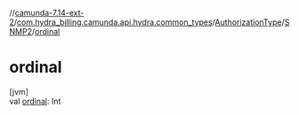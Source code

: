 //[camunda-7.14-ext-2](../../../../index.md)/[com.hydra_billing.camunda.api.hydra.common_types](../../index.md)/[AuthorizationType](../index.md)/[SNMP2](index.md)/[ordinal](ordinal.md)

# ordinal

[jvm]\
val [ordinal](ordinal.md): Int
